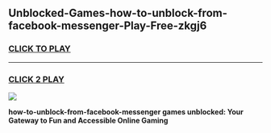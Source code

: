 
## Unblocked-Games-how-to-unblock-from-facebook-messenger-Play-Free-zkgj6
<h3>
<a href="https://premium76.site?title=how-to-unblock-from-facebook-messenger&ref=10A">CLICK TO PLAY</a></h3>
<hr>

<h3>
<a href="https://premium76.site?title=how-to-unblock-from-facebook-messenger&ref=10A">CLICK 2 PLAY</a>
  
</h3>

<a href="https://premium76.site?title=how-to-unblock-from-facebook-messenger&ref=10A"><img src="https://clearcache.store/games.png"></a>


**how-to-unblock-from-facebook-messenger games unblocked: Your Gateway to Fun and Accessible Online Gaming**
